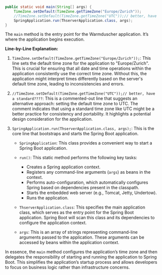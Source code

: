 ```java
public static void main(String[] args) {
    TimeZone.setDefault(TimeZone.getTimeZone("Europe/Zurich"));
    //TimeZone.setDefault(TimeZone.getTimeZone("UTC"));// better, have a standard????
    SpringApplication.run(ThserverApplication.class, args);
}
```

The `main` method is the entry point for the Warmduscher application.  It’s where the application begins execution.

**Line-by-Line Explanation:**

1.  `TimeZone.setDefault(TimeZone.getTimeZone("Europe/Zurich"));`: This line sets the default time zone for the application to "Europe/Zurich". This is crucial for ensuring that all date and time operations within the application consistently use the correct time zone.  Without this, the application might interpret times differently based on the server's default time zone, leading to inconsistencies and errors.

2.  `//TimeZone.setDefault(TimeZone.getTimeZone("UTC"));// better, have a standard????`: This is a commented-out line that suggests an alternative approach: setting the default time zone to UTC. The comment indicates that using a standard time zone like UTC might be a better practice for consistency and portability. It highlights a potential design consideration for the application.

3.  `SpringApplication.run(ThserverApplication.class, args);`: This is the core line that bootstraps and starts the Spring Boot application.

    *   `SpringApplication`: This class provides a convenient way to start a Spring Boot application.
    *   `run()`: This static method performs the following key tasks:
        *   Creates a Spring application context.
        *   Registers any command-line arguments (`args`) as beans in the context.
        *   Performs auto-configuration, which automatically configures Spring based on dependencies present in the classpath.
        *   Starts the embedded web server (e.g., Tomcat, Jetty, Undertow).
        *   Runs the application.

    *   `ThserverApplication.class`: This specifies the main application class, which serves as the entry point for the Spring Boot application. Spring Boot will scan this class and its dependencies to configure the application context.
    *   `args`: This is an array of strings representing command-line arguments passed to the application. These arguments can be accessed by beans within the application context.

In essence, the `main` method configures the application’s time zone and then delegates the responsibility of starting and running the application to Spring Boot. This simplifies the application’s startup process and allows developers to focus on business logic rather than infrastructure concerns.